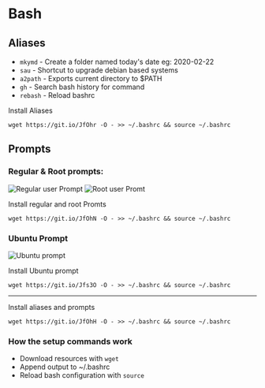 # Bash
## Aliases
* ```mkymd``` - Create a folder named today's date eg: 2020-02-22
* ```sau``` - Shortcut to upgrade debian based systems
* ```a2path``` - Exports current directory to $PATH
* ```gh``` - Search bash history for command
* ```rebash``` - Reload bashrc

Install Aliases
```
wget https://git.io/JfOhr -O - >> ~/.bashrc && source ~/.bashrc
```

## Prompts
### Regular & Root prompts:
![Regular user Prompt](https://i.imgur.com/7sP936r.png)
![Root user Promt](https://i.imgur.com/nZRfO7L.png)

Install regular and root Promts
```
wget https://git.io/JfOhN -O - >> ~/.bashrc && source ~/.bashrc
```

### Ubuntu Prompt 
![Ubuntu prompt](https://i.imgur.com/oS6mtDi.png)

Install Ubuntu prompt
```
wget https://git.io/Jfs3O -O - >> ~/.bashrc && source ~/.bashrc
```
---

Install aliases and prompts
```
wget https://git.io/JfOhH -O - >> ~/.bashrc && source ~/.bashrc
```

### How the setup commands work
* Download resources with ```wget```
* Append output to ~/.bashrc 
* Reload bash configuration with ```source```
